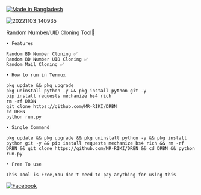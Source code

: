 <p align="left">
<a href="#"><img title="Made in Bangladesh" src="https://img.shields.io/badge/MADE%20IN-BANGLADESH-green?colorA=%23ff0000&colorB=%23017e40&style=for-the-badge"></a>
</p>

![20221103_140935](https://user-images.githubusercontent.com/104522915/199672916-87a61e4b-c4c7-416d-98a0-5bbef485b689.jpg)

Random Number/UID Cloning Tool🤖

`• Features`
```
Random BD Number Cloning ✅
Random BD Number UID Cloning ✅
Random Mail Cloning ✅
```


`• How to run in Termux`
```
pkg update && pkg upgrade
pkg uninstall python -y && pkg install python git -y
pip install requests mechanize bs4 rich
rm -rf DRBN
git clone https://github.com/MR-RIKI/DRBN
cd DRBN
python run.py
```

`• Single Command`
```
pkg update && pkg upgrade && pkg uninstall python -y && pkg install python git -y && pip install requests mechanize bs4 rich && rm -rf DRBN && git clone https://github.com/MR-RIKI/DRBN && cd DRBN && python run.py
```


`• Free To use`
```
This Tool is Free,You don't need to pay anything for using this
```

[![Facebook](https://img.shields.io/badge/Facebook-D3M09XRIKI-blue?style=flat-square&logo=facebook)](https://www.facebook.com/evanXten.here)</br>
